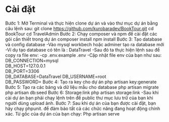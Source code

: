 # Cài đặt
Bước 1: Mở Terminal và thực hiện clone dự án và vào thư mục dự án bằng câu lệnh sau:
    git clone https://github.com/kurobaradev/BookTour.git
    cd BookTour
    cd TravelAdmin
Bước 2: Chạy composer và npm để cài đặt các gói cần thiết trong dự án
    composer install
    npm install 
Bước 3: Tạo database và config database
-Vào mysql workbech hoặc adminer tạo ra database mới   
-Ví dụ tạo database có tên là : DataTravel
-Sau đó ta thực hiện lệnh sau để copy ra file env:
-cp .env.example .env
-Cập nhật file env của bạn như sau:  
    DB_CONNECTION=mysql          
    DB_HOST=127.0.0.1            
    DB_PORT=3306                 
    DB_DATABASE=DataTravel
    DB_USERNAME=root             
    DB_PASSWORD=
Bước 4: Tạo ra key cho dự án
    php artisan key:generate
Bước 5: Tạo ra các bảng và dữ liệu mẫu cho database
    php artisan migrate
    php artisan db:seed
Bước 6: Storage:link
    php artisan storage:link
-Sau khi cài dự án bạn phải chạy lệnh trên để public thư mục lưu trữ của bạn khi người dùng upload ảnh.
Bước 7: Sau khi dự án của bạn được cài đặt, bạn hãy chạy phpunit. để đảm bảo tất cả các chức năng đang hoạt động chính xác. Từ gốc của dự án của bạn chạy:
    Php artisan serve
